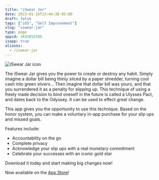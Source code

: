 ```yaml
---
title: "iSwear Jar"
date: 2023-01-16T13:44:38-05:00
draft: false
tags: ["iOS", "Self Improvement"]
slug: "iswear-jar"
type: page
appid: 1633852599
isapp: true
aliases:
  - /iswear-jar
---
```


![iSwear Jar icon](/images/iswear-jar-icon.png)

The iSwear Jar gives you the power to create or destroy any habit. Simply imagine a dollar bill being thinly sliced by a paper shredder, turning cool cash into green slivers... Then imagine that dollar bill was yours, and that you surrendered it as a penalty for slipping up. This technique of using a freely made decision to bind oneself in the future is called a Ulysses Pact, and dates back to the Odyssey. It can be used to effect great change.

This app gives you the opportunity to use this technique. Based on the honor system, you can make a voluntary in-app purchase for your slip ups and missed goals.

Features include:

- Accountability on the go
- Complete privacy
- Acknowledge your slip ups with a real monetary commitment
- Celebrate your successes with an iconic gold star

Download it today and start making big changes now!

Now available on the [App Store](https://apps.apple.com/us/app/iswear-jar/id1633852599)!
